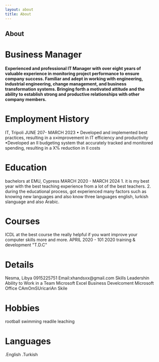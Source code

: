 ```yaml
---
layout: about
title: About
---
```


## About
<h1>Business Manager</h1>
<p><h4>Experienced and professional IT Manager with over eight years of valuable experience in monitoring project performance to ensure company success. Familiar and adept in working with engineering, industrial engineering, change management, and business transformation systems. Bringing forth a motivated attitude and the ability to establish strong and productive relationships with other company members.</h4><p>
<h1>Employment History</h1>
<p>IT, Tripoli
JUNE 207- MARCH 2023
• Developed and implemented best practices, resulting in a x»improvement in IT efficiency and productivity
•Developed an Il budgeting system that accurately tracked and monitored spending, resulting in a X% reduction in Il costs</p>
<h1>Education</h1>
<p>bachelors at EMU, Cypress
MARCH 2020 - MARCH 2024
1. it is my best year with the best teaching experience from a lot of the best teachers.
2. during the educational process, got experienced many factors such as knowing new languages and also know three languages english, lurkish slanguage and
also Arabic.</p>
<h1>Courses</h1>
<p>ICDL at the best course the really helpful if you want improve your
computer skills more and more.
APRIL 2020 - 101 2020
training & development "T.D.C"</p>

<h1>Details</h1>
Nesma, Libya
0915225751
Email:xhandsxx@gmail.com
Skills
Leadershin
Ability to Work in a Team
Microsoft Excel
Business Develcoment
Microsoft Office
CAmOmSUricariAn Skile
<h1>Hobbies</h1>
rootball swimming readile leaching
<h1>Languages</h1>
.English 
.Turkish 
